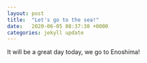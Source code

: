 ```yaml
---
layout: post
title:  "Let's go to the sea!"
date:   2020-06-05 08:37:38 +0000
categories: jekyll update
---
```


It will be a great day today, we go to Enoshima!